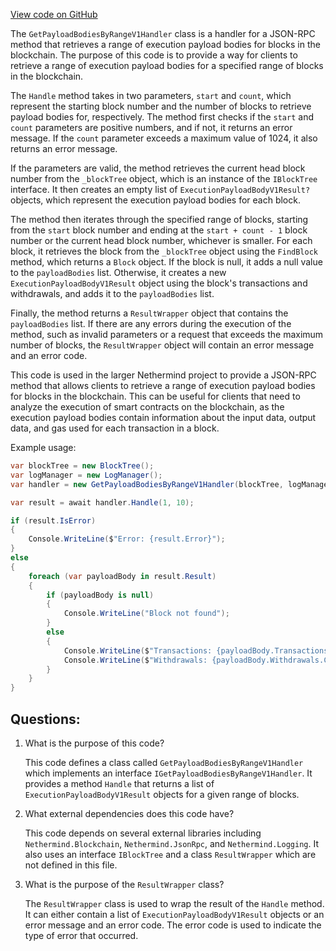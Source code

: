[View code on GitHub](https://github.com/nethermindeth/nethermind/Nethermind.Merge.Plugin/Handlers/GetPayloadBodiesByRangeV1Handler.cs)

The `GetPayloadBodiesByRangeV1Handler` class is a handler for a JSON-RPC method that retrieves a range of execution payload bodies for blocks in the blockchain. The purpose of this code is to provide a way for clients to retrieve a range of execution payload bodies for a specified range of blocks in the blockchain. 

The `Handle` method takes in two parameters, `start` and `count`, which represent the starting block number and the number of blocks to retrieve payload bodies for, respectively. The method first checks if the `start` and `count` parameters are positive numbers, and if not, it returns an error message. If the `count` parameter exceeds a maximum value of 1024, it also returns an error message. 

If the parameters are valid, the method retrieves the current head block number from the `_blockTree` object, which is an instance of the `IBlockTree` interface. It then creates an empty list of `ExecutionPayloadBodyV1Result?` objects, which represent the execution payload bodies for each block. 

The method then iterates through the specified range of blocks, starting from the `start` block number and ending at the `start + count - 1` block number or the current head block number, whichever is smaller. For each block, it retrieves the block from the `_blockTree` object using the `FindBlock` method, which returns a `Block` object. If the block is null, it adds a null value to the `payloadBodies` list. Otherwise, it creates a new `ExecutionPayloadBodyV1Result` object using the block's transactions and withdrawals, and adds it to the `payloadBodies` list. 

Finally, the method returns a `ResultWrapper` object that contains the `payloadBodies` list. If there are any errors during the execution of the method, such as invalid parameters or a request that exceeds the maximum number of blocks, the `ResultWrapper` object will contain an error message and an error code. 

This code is used in the larger Nethermind project to provide a JSON-RPC method that allows clients to retrieve a range of execution payload bodies for blocks in the blockchain. This can be useful for clients that need to analyze the execution of smart contracts on the blockchain, as the execution payload bodies contain information about the input data, output data, and gas used for each transaction in a block. 

Example usage:

```csharp
var blockTree = new BlockTree();
var logManager = new LogManager();
var handler = new GetPayloadBodiesByRangeV1Handler(blockTree, logManager);

var result = await handler.Handle(1, 10);

if (result.IsError)
{
    Console.WriteLine($"Error: {result.Error}");
}
else
{
    foreach (var payloadBody in result.Result)
    {
        if (payloadBody is null)
        {
            Console.WriteLine("Block not found");
        }
        else
        {
            Console.WriteLine($"Transactions: {payloadBody.Transactions.Count}");
            Console.WriteLine($"Withdrawals: {payloadBody.Withdrawals.Count}");
        }
    }
}
```
## Questions: 
 1. What is the purpose of this code?
    
    This code defines a class called `GetPayloadBodiesByRangeV1Handler` which implements an interface `IGetPayloadBodiesByRangeV1Handler`. It provides a method `Handle` that returns a list of `ExecutionPayloadBodyV1Result` objects for a given range of blocks.

2. What external dependencies does this code have?
    
    This code depends on several external libraries including `Nethermind.Blockchain`, `Nethermind.JsonRpc`, and `Nethermind.Logging`. It also uses an interface `IBlockTree` and a class `ResultWrapper` which are not defined in this file.

3. What is the purpose of the `ResultWrapper` class?
    
    The `ResultWrapper` class is used to wrap the result of the `Handle` method. It can either contain a list of `ExecutionPayloadBodyV1Result` objects or an error message and an error code. The error code is used to indicate the type of error that occurred.